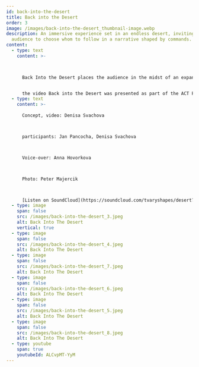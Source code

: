 ```yaml
---
id: back-into-the-desert
title: Back into the Desert
order: 3
image: /images/back-into-the-desert_thumbnail-image.webp
description: An immersive experience set in an endless desert, inviting the
  audience to choose whom to follow in a narrative shaped by commands.
content:
  - type: text
    content: >-
      


      Back Into the Desert places the audience in the midst of an expansive, unending desert, where two participants find themselves simultaneously free yet constrained by external commands. Viewers are compelled to decide who to follow in 360-degree video, as it's impossible to observe both at once, enhancing the interactive and participatory aspect of the experience. The video was created in the Moroccan Sahara, where Jan Pancocha and I listened to a voice-over by Anna Hovorkova for the first time and filmed it with a 360-degree camera.


      the video Back into the Desert was presented as part of the ACT Performance festival in Zurch, Switzerland in 2023.
  - type: text
    content: >-
      
      Concept, video: Denisa Svachova



      participants: Jan Pancocha, Denisa Svachova



      Voice-over: Anna Hovorkova



      Photo: Peter Majercik



      [Listen on SoundCloud](https://soundcloud.com/tvaryshapes/desert?si=b1ad62b066014c668a09b87c4053dd7a&utm_source=clipboard&utm_medium=text&utm_campaign=social_sharing)
  - type: image
    span: false
    src: /images/back-into-the-desert_3.jpeg
    alt: Back Into The Desert
    vertical: true
  - type: image
    span: false
    src: /images/back-into-the-desert_4.jpeg
    alt: Back Into The Desert
  - type: image
    span: false
    src: /images/back-into-the-desert_7.jpeg
    alt: Back Into The Desert
  - type: image
    span: false
    src: /images/back-into-the-desert_6.jpeg
    alt: Back Into The Desert
  - type: image
    span: false
    src: /images/back-into-the-desert_5.jpeg
    alt: Back Into The Desert
  - type: image
    span: false
    src: /images/back-into-the-desert_8.jpeg
    alt: Back Into The Desert
  - type: youtube
    span: true
    youtubeId: ALCvpMT-YyM
---
```

